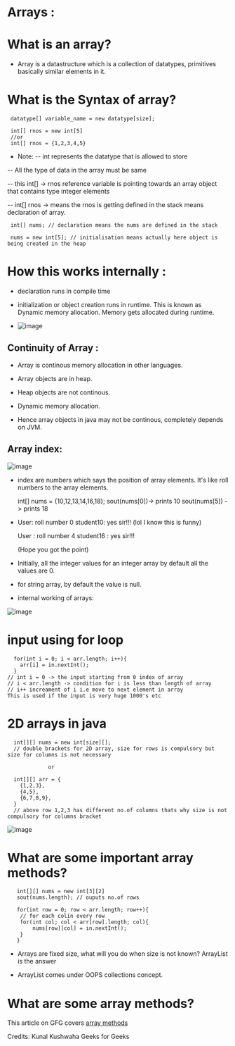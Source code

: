 # Arrays :

# What is an array?
- Array is a datastructure which is a collection of datatypes, primitives basically similar elements in it.


# What is the Syntax of array?

     datatype[] variable_name = new datatype[size];
    
     int[] rnos = new int[5]
     //or
     int[] rnos = {1,2,3,4,5}

- Note:
-- int represents the datatype that is allowed to store

-- All the type of data in the array must be same

-- this int[] -> rnos reference variable is pointing towards an array object that contains type integer elements

-- int[] rnos -> means the rnos  is getting defined in the stack means declaration of array.

     int[] nums; // declaration means the nums are defined in the stack

     nums = new int[5]; // initialisation means actually here object is being created in the heap


# How this works internally :

- declaration runs in compile time

- initialization or object creation runs in runtime. This is known as Dynamic memory allocation. Memory gets allocated during runtime.

- ![image](https://user-images.githubusercontent.com/71596539/183301984-aaa79956-7fe6-4d42-9fe7-12064c14faab.png)


## Continuity of Array :
 


- Array is continous memory allocation in other languages.

- Array objects are in heap.

- Heap objects are not continous.

- Dynamic memory allocation.

- Hence array objects in java may not be continous, completely depends on JVM.



## Array index:

 ![image](https://user-images.githubusercontent.com/71596539/183302008-ba19dade-9608-4dad-a9cd-dd99ecf8bee7.png)

- index are numbers which says the position of array elements. It's like roll numbers to the array elements.

    int[] nums = {10,12,13,14,16,18};
    sout(nums[0])-> prints 10
    sout(nums[5]) -> prints 18
    
- User: roll number 0
  student10: yes sir!!! (lol I know this is funny)

  User : roll number 4
  student16 : yes sir!!!

  (Hope you got the point) 

- Initially, all the integer values for an integer array by default all the values are 0. 

- for string array, by default the value is null.

- internal working of arrays:

![image](https://user-images.githubusercontent.com/71596539/183302076-6677388b-d4a3-4a3f-8a3e-974da0a52057.png)





# input using for loop

      for(int i = 0; i < arr.length; i++){
        arr[i] = in.nextInt();
      }
    // int i = 0 -> the input starting from 0 index of array
    // i < arr.length -> condition for i is less than length of array
    // i++ increament of i i.e move to next element in array
    This is used if the input is very huge 1000's etc  

# 2D arrays in java

      int[][] nums = new int[size][];
      // double brackets for 2D array, size for rows is compulsory but size for columns is not necessary

                 or

      int[][] arr = {
        {1,2,3},
        {4,5},
        {6,7,8,9},
      }          
      // above row 1,2,3 has different no.of columns thats why size is not compulsory for columns bracket


![image](https://user-images.githubusercontent.com/71596539/183302148-65ff5c6a-f490-4e29-b069-d83d5f7f1302.png)

# What are some important array methods?



       int[][] nums = new int[3][2]
       sout(nums.length); // ouputs no.of rows

       for(int row = 0; row < arr.length; row++){
        // for each colin every row
        for(int col; col < arr[row].length; col){
            nums[row][col] = in.nextInt();
        }
       } 

- Arrays are fixed size, what will you do when size is not known? ArrayList is the answer

- ArrayList comes under OOPS collections concept.



# What are some array methods?

This article on GFG covers [array methods](https://www.geeksforgeeks.org/array-class-in-java/)


Credits: Kunal Kushwaha
         Geeks for Geeks

